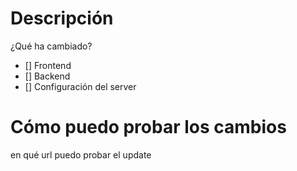 # Descripción
¿Qué ha cambiado?

- [] Frontend
- [] Backend
- [] Configuración del server

# Cómo puedo probar los cambios
en qué url puedo probar el update
